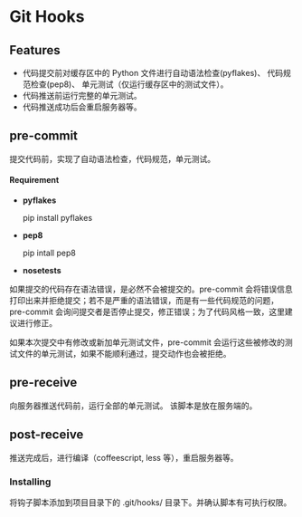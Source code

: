 # Git Hooks

## Features
* 代码提交前对缓存区中的 Python 文件进行自动语法检查(pyflakes)、 代码规范检查(pep8)、 单元测试（仅运行缓存区中的测试文件）。
* 代码推送前运行完整的单元测试。
* 代码推送成功后会重启服务器等。

## pre-commit

提交代码前，实现了自动语法检查，代码规范，单元测试。
	
#### Requirement

* **pyflakes**

	pip install pyflakes

* **pep8**

    pip intall pep8
   
* **nosetests**
	
 如果提交的代码存在语法错误，是必然不会被提交的。pre-commit 会将错误信息打印出来并拒绝提交；若不是严重的语法错误，而是有一些代码规范的问题，pre-commit 会询问提交者是否停止提交，修正错误；为了代码风格一致，这里建议进行修正。
 
 如果本次提交中有修改或新加单元测试文件，pre-commit 会运行这些被修改的测试文件的单元测试，如果不能顺利通过，提交动作也会被拒绝。


## pre-receive
向服务器推送代码前，运行全部的单元测试。
该脚本是放在服务端的。

## post-receive
推送完成后，进行编译（coffeescript, less 等），重启服务器等。

### Installing

将钩子脚本添加到项目目录下的 .git/hooks/ 目录下。并确认脚本有可执行权限。